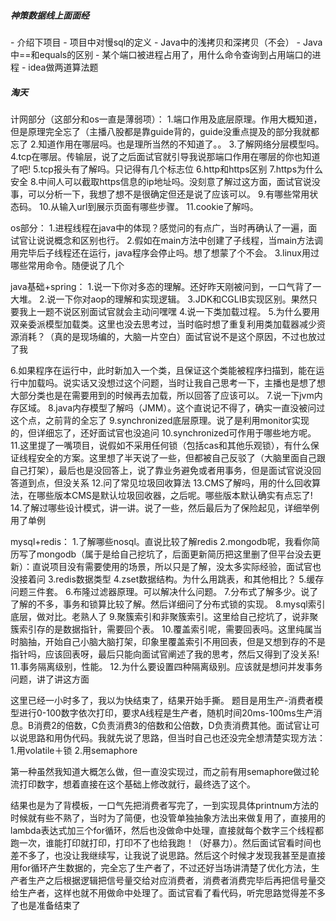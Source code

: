 ##### 神策数据线上面面经



\- 介绍下项目
\- 项目中对慢sql的定义
\- Java中的浅拷贝和深拷贝（不会）
\- Java中==和equals的区别
\- 某个端口被进程占用了，用什么命令查询到占用端口的进程
\- idea做两道算法题



##### 淘天

计网部分（这部分和os一直是薄弱项）：
1.端口作用及底层原理。作用大概知道，但是原理完全忘了（主播八股都是靠guide背的，guide没重点提及的部分我就都忘了
2.知道作用在哪层吗。也是理所当然的不知道了。。
3.了解网络分层模型吗。
4.tcp在哪层。传输层，说了之后面试官就引导我说那端口作用在哪层的你也知道了吧!
5.tcp报头有了解吗。只记得有几个标志位
6.http和https区别
7.https为什么安全
8.中间人可以截取https信息的ip地址吗。没刻意了解过这方面，面试官说没事，可以分析一下，我想了想不是很确定但还是说了应该可以。
9.有哪些常用状态码。
10.从输入url到展示页面有哪些步骤。
11.cookie了解吗。



os部分：
1.进程线程在java中的体现？感觉问的有点广，当时再确认了一遍，面试官让说说概念和区别也行。
2.假如在main方法中创建了子线程，当main方法调用完毕后子线程还在运行，java程序会停止吗。想了想蒙了个不会。
3.linux用过哪些常用命令。随便说了几个



java基础+spring：
1.说一下你对多态的理解。还好昨天刚被问到，一口气背了一大堆。
2.说一下你对aop的理解和实现逻辑。
3.JDK和CGLIB实现区别。果然只要我上一题不说区别面试官就会主动问嘿嘿
4.说一下类加载过程。
5.为什么要用双亲委派模型加载类。这里也没去思考过，当时临时想了重复利用类加载器减少资源消耗？（真的是现场编的，大脑一片空白）面试官说不是这个原因，不过也放过了我



6.如果程序在运行中，此时新加入一个类，且保证这个类能被程序扫描到，能在运行中加载吗。说实话又没想过这个问题，当时让我自己思考一下，主播也是想了想大部分类也是在需要用到的时候再去加载，所以回答了应该可以。
7.说一下jvm内存区域。
8.java内存模型了解吗（JMM）。这个直说记不得了，确实一直没被问过这个点，之前背的全忘了
9.synchronized底层原理。说了是利用monitor实现的，但详细忘了，还好面试官也没追问
10.synchronized可作用于哪些地方呢。
11.这里提了一嘴项目，说假如不采用任何锁（包括cas和其他乐观锁），有什么保证线程安全的方案。这里想了半天说了一些，但都被自己反驳了（大脑里面自己跟自己打架），最后也是没回答上，说了靠业务避免或者用事务，但是面试官说没回答道到点，但没关系
12.问了常见垃圾回收算法
13.CMS了解吗，用的什么回收算法，在哪些版本CMS是默认垃圾回收器，之后呢。哪些版本默认确实有点忘了!
14.了解过哪些设计模式，讲一讲。说了一些，然后最后为了保险起见，详细举例用了单例





mysql+redis：
1.了解哪些nosql。直说比较了解redis
2.mongodb呢，我看你简历写了mongodb（属于是给自己挖坑了，后面更新简历把这里删了但平台没去更新）：直说项目没有需要使用的场景，所以只是了解，没太多实际经验，面试官也没接着问
3.redis数据类型
4.zset数据结构。为什么用跳表，和其他相比？
5.缓存问题三件套。
6.布隆过滤器原理。可以解决什么问题。
7.分布式了解多少。说了了解的不多，事务和锁算比较了解。然后详细问了分布式锁的实现。
8.mysql索引底层，做对比。老熟人了
9.聚簇索引和非聚簇索引。这里给自己挖坑了，说非聚簇索引存的是数据指针，需要回个表。
10.覆盖索引呢，需要回表吗。这里纯属当时脑抽，开始自己小脑大脑打架，印象里覆盖索引不用回表，但是又想到存的不是指针吗，应该回表呀，最后只能向面试官阐述了我的思考，然后又得到了没关系!
11.事务隔离级别，性能。
12.为什么要设置四种隔离级别。应该就是想问并发事务问题，讲了讲这方面





这里已经一小时多了，我以为快结束了，结果开始手撕。
题目是用生产-消费者模型进行0-100数字依次打印，要求A线程是生产者，随机时间20ms-100ms生产消息。B消费2的倍数，C负责消费3的倍数和公倍数，D负责消费其他。面试官让可以说思路和用伪代码。我就先说了思路，但当时自己也还没完全想清楚实现方法：
1.用volatile＋锁
2.用semaphore

第一种虽然我知道大概怎么做，但一直没实现过，而之前有用semaphore做过轮流打印数字，想着直接在这个基础上修改就行，最终选了这个。

结果也是为了背模板，一口气先把消费者写完了，一到实现具体printnum方法的时候就有些不熟了，当时为了简便，也没管单独抽象方法出来做复用了，直接用的lambda表达式加三个for循环，然后也没做命中处理，直接就每个数字三个线程都跑一次，谁能打印就打印，打印不了也给我跑！（好暴力）。然后面试官看时间也差不多了，也没让我继续写，让我说了说思路。然后这个时候才发现我甚至是直接用for循环产生数据的，完全忘了生产者了，不过还好当场讲清楚了优化方法，生产者生产之后根据逻辑把信号量交给对应消费者，消费者消费完毕后再把信号量交给生产者，这样也就不用做命中处理了。面试官看了看代码，听完思路觉得差不多了也是准备结束了

